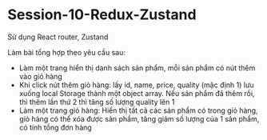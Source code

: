 # Session-10-Redux-Zustand

Sử dụng React router, Zustand

Làm bài tổng hợp theo yêu cầu sau: 

- Làm một trang hiển thị  danh sách sản phẩm, mỗi sản phẩm có nút thêm vào giỏ hàng
- Khi click nút thêm giỏ hàng: lấy id, name, price, quality (mặc định 1) lưu xuống local Storage thành một object array. Nếu sản phẩm đã thêm rồi, thì thêm lần thứ 2 thì tăng số lượng quality lên 1
- Làm một trang giỏ hàng: Hiển thị tất cả các sản phẩm có trong giỏ hàng, giỏ hàng có thể xóa được sản phẩm, tăng giảm số lượng của 1 sản phẩm, có tính tổng đơn hàng